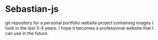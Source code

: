# Sebastian-js

git repository for a personal portfolio website project containing images I took in the last 3-4 years.
I hope it becomes a professional website that I can use in the future.
